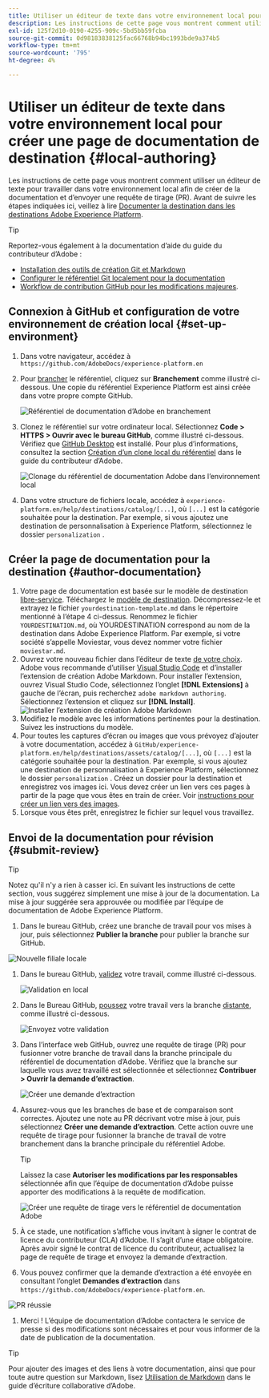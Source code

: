 ```yaml
---
title: Utiliser un éditeur de texte dans votre environnement local pour créer une page de documentation de destination
description: Les instructions de cette page vous montrent comment utiliser un éditeur de texte pour travailler dans votre environnement local afin de créer une page de documentation pour votre destination Experience Platform et de l’envoyer pour révision.
exl-id: 125f2d10-0190-4255-909c-5bd5bb59fcba
source-git-commit: 0d98183838125fac66768b94bc1993bde9a374b5
workflow-type: tm+mt
source-wordcount: '795'
ht-degree: 4%

---
```


# Utiliser un éditeur de texte dans votre environnement local pour créer une page de documentation de destination {#local-authoring}

Les instructions de cette page vous montrent comment utiliser un éditeur de texte pour travailler dans votre environnement local afin de créer de la documentation et d’envoyer une requête de tirage (PR). Avant de suivre les étapes indiquées ici, veillez à lire [Documenter la destination dans les destinations Adobe Experience Platform](./documentation-instructions.md).

>[!TIP]
>
>Reportez-vous également à la documentation d’aide du guide du contributeur d’Adobe :
>* [Installation des outils de création Git et Markdown](https://experienceleague.adobe.com/docs/contributor/contributor-guide/setup/install-tools.html?lang=fr)
>* [Configurer le référentiel Git localement pour la documentation](https://experienceleague.adobe.com/docs/contributor/contributor-guide/setup/local-repo.html?lang=fr)
>* [Workflow de contribution GitHub pour les modifications majeures](https://experienceleague.adobe.com/docs/contributor/contributor-guide/setup/full-workflow.html?lang=fr).

## Connexion à GitHub et configuration de votre environnement de création local {#set-up-environment}

1. Dans votre navigateur, accédez à `https://github.com/AdobeDocs/experience-platform.en`
2. Pour [brancher](https://experienceleague.adobe.com/docs/contributor/contributor-guide/setup/local-repo.html?lang=fr#fork-the-repository) le référentiel, cliquez sur **Branchement** comme illustré ci-dessous. Une copie du référentiel Experience Platform est ainsi créée dans votre propre compte GitHub.

   ![Référentiel de documentation d’Adobe en branchement](../assets/docs-framework/ssd-fork-repository.gif)

3. Clonez le référentiel sur votre ordinateur local. Sélectionnez **Code > HTTPS > Ouvrir avec le bureau GitHub**, comme illustré ci-dessous. Vérifiez que [GitHub Desktop](https://desktop.github.com/) est installé. Pour plus d’informations, consultez la section [Création d’un clone local du référentiel](https://experienceleague.adobe.com/docs/contributor/contributor-guide/setup/local-repo.html?lang=fr#create-a-local-clone-of-the-repository) dans le guide du contributeur d’Adobe.

   ![Clonage du référentiel de documentation Adobe dans l’environnement local](../assets/docs-framework/clone-local.png)

4. Dans votre structure de fichiers locale, accédez à `experience-platform.en/help/destinations/catalog/[...]`, où `[...]` est la catégorie souhaitée pour la destination. Par exemple, si vous ajoutez une destination de personnalisation à Experience Platform, sélectionnez le dossier `personalization` .

## Créer la page de documentation pour la destination {#author-documentation}

1. Votre page de documentation est basée sur le modèle de destination [libre-service](../docs-framework/self-service-template.md). Téléchargez le [modèle de destination](../assets/docs-framework/yourdestination-template.zip). Décompressez-le et extrayez le fichier `yourdestination-template.md` dans le répertoire mentionné à l’étape 4 ci-dessus.  Renommez le fichier `YOURDESTINATION.md`, où YOURDESTINATION correspond au nom de la destination dans Adobe Experience Platform. Par exemple, si votre société s’appelle Moviestar, vous devez nommer votre fichier `moviestar.md`.
2. Ouvrez votre nouveau fichier dans l’éditeur de texte [&#x200B; de votre choix](https://experienceleague.adobe.com/docs/contributor/contributor-guide/setup/install-tools.html?lang=fr#understand-markdown-editors). Adobe vous recommande d’utiliser [Visual Studio Code](https://code.visualstudio.com/) et d’installer l’extension de création Adobe Markdown. Pour installer l’extension, ouvrez Visual Studio Code, sélectionnez l’onglet **[!DNL Extensions]** à gauche de l’écran, puis recherchez `adobe markdown authoring`. Sélectionnez l’extension et cliquez sur **[!DNL Install]**.
   ![Installer l’extension de création Adobe Markdown](../assets/docs-framework/install-adobe-markdown-extension.gif)
3. Modifiez le modèle avec les informations pertinentes pour la destination. Suivez les instructions du modèle.
4. Pour toutes les captures d’écran ou images que vous prévoyez d’ajouter à votre documentation, accédez à `GitHub/experience-platform.en/help/destinations/assets/catalog/[...]`, où `[...]` est la catégorie souhaitée pour la destination. Par exemple, si vous ajoutez une destination de personnalisation à Experience Platform, sélectionnez le dossier `personalization` . Créez un dossier pour la destination et enregistrez vos images ici. Vous devez créer un lien vers ces pages à partir de la page que vous êtes en train de créer. Voir [instructions pour créer un lien vers des images](https://experienceleague.adobe.com/docs/contributor/contributor-guide/writing-essentials/linking.html?lang=fr#link-to-images).
5. Lorsque vous êtes prêt, enregistrez le fichier sur lequel vous travaillez.

## Envoi de la documentation pour révision {#submit-review}

>[!TIP]
>
>Notez qu&#39;il n&#39;y a rien à casser ici. En suivant les instructions de cette section, vous suggérez simplement une mise à jour de la documentation. La mise à jour suggérée sera approuvée ou modifiée par l’équipe de documentation de Adobe Experience Platform.

1. Dans le bureau GitHub, créez une branche de travail pour vos mises à jour, puis sélectionnez **Publier la branche** pour publier la branche sur GitHub.

![Nouvelle filiale locale](../assets/docs-framework/new-branch-local.gif)

1. Dans le bureau GitHub, [validez](https://docs.github.com/en/free-pro-team@latest/github/getting-started-with-github/github-glossary#commit) votre travail, comme illustré ci-dessous.

   ![Validation en local](../assets/docs-framework/commit-local.png)

1. Dans le Bureau GitHub, [poussez](https://docs.github.com/en/free-pro-team@latest/github/getting-started-with-github/github-glossary#push) votre travail vers la branche [distante](https://docs.github.com/en/free-pro-team@latest/github/getting-started-with-github/github-glossary#remote), comme illustré ci-dessous.

   ![Envoyez votre validation](../assets/docs-framework/push-local-to-remote.png)

1. Dans l’interface web GitHub, ouvrez une requête de tirage (PR) pour fusionner votre branche de travail dans la branche principale du référentiel de documentation d’Adobe. Vérifiez que la branche sur laquelle vous avez travaillé est sélectionnée et sélectionnez **Contribuer > Ouvrir la demande d’extraction**.

   ![Créer une demande d’extraction](../assets/docs-framework/ssd-create-pull-request-1.gif)

1. Assurez-vous que les branches de base et de comparaison sont correctes. Ajoutez une note au PR décrivant votre mise à jour, puis sélectionnez **Créer une demande d’extraction**. Cette action ouvre une requête de tirage pour fusionner la branche de travail de votre branchement dans la branche principale du référentiel Adobe.

   >[!TIP]
   >
   >Laissez la case **Autoriser les modifications par les responsables** sélectionnée afin que l’équipe de documentation d’Adobe puisse apporter des modifications à la requête de modification.

   ![Créer une requête de tirage vers le référentiel de documentation Adobe](../assets/docs-framework/ssd-create-pull-request-2.png)

1. À ce stade, une notification s’affiche vous invitant à signer le contrat de licence du contributeur (CLA) d’Adobe. Il s’agit d’une étape obligatoire. Après avoir signé le contrat de licence du contributeur, actualisez la page de requête de tirage et envoyez la demande d’extraction.

1. Vous pouvez confirmer que la demande d’extraction a été envoyée en consultant l’onglet **Demandes d’extraction** dans `https://github.com/AdobeDocs/experience-platform.en`.

![PR réussie](../assets/docs-framework/ssd-pr-successful.png)

1. Merci ! L’équipe de documentation d’Adobe contactera le service de presse si des modifications sont nécessaires et pour vous informer de la date de publication de la documentation.

>[!TIP]
>
>Pour ajouter des images et des liens à votre documentation, ainsi que pour toute autre question sur Markdown, lisez [Utilisation de Markdown](https://experienceleague.adobe.com/docs/contributor/contributor-guide/writing-essentials/markdown.html?lang=fr) dans le guide d’écriture collaborative d’Adobe.
